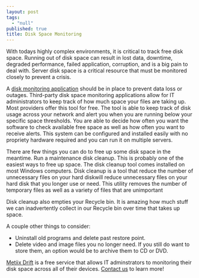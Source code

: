 ```yaml
---
layout: post
tags: 
  - "null"
published: true
title: Disk Space Monitoring
---
```



With todays highly complex environments, it is critical to track free disk space.  Running out of disk space can result in lost data, downtime, degraded performance, failed application, corruption, and is a big pain to deal with.  Server disk space is a critical resource that must be monitored closely to prevent a crisis. 
 
A [disk monitoring application](http://www.metiix.com/drift "Metiix Drift  - Free Disk Space Monitoring") should be in place to prevent data loss or outages.  Third-party disk space monitoring applications allow for IT administrators to keep track of how much space your files are taking up.  Most providers offer this tool for free.  The tool is able to keep track of disk usage across your network and alert you when you are running below your specific space thresholds.  You are able to decide how often you want the software to check available free space as well as how often you want to receive alerts.  This system can be configured and installed easily with no propriety hardware required and you can run it on multiple servers.

There are few things you can do to free up some disk space in the meantime. Run a maintenance disk cleanup.  This is probably one of the easiest ways to free up space.  The disk cleanup tool comes installed on most Windows computers.  Disk cleanup is a tool that reduce the number of unnecessary files on your hard diskwill reduce unnecessary files on your hard disk that you longer use or need.  This utility removes the number of temporary files as well as a variety of files that are unimportant
 
Disk cleanup also empties your Recycle bin.   It is amazing how much stuff we can inadvertently collect in our Recycle bin over time that takes up space.
 
A couple other things to consider:
- Uninstall old programs and delete past restore point.
- Delete video and image files you no longer need.  If you still do want to store them, an option would be to archive them to CD or DVD.

[Metiix Drift](http://www.metiix.com/drift "Metiix Drift  - Free Disk Space Monitoring") is a free service that allows IT adminstrators to monitoring their disk space across all of their devices.  [Contact us](http://www.metiix.com/contact-us "Contact our Metiix Drift team") to learn more!